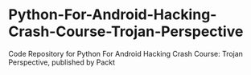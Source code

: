 # Python-For-Android-Hacking-Crash-Course-Trojan-Perspective
Code Repository for Python For Android Hacking Crash Course: Trojan Perspective, published by Packt
